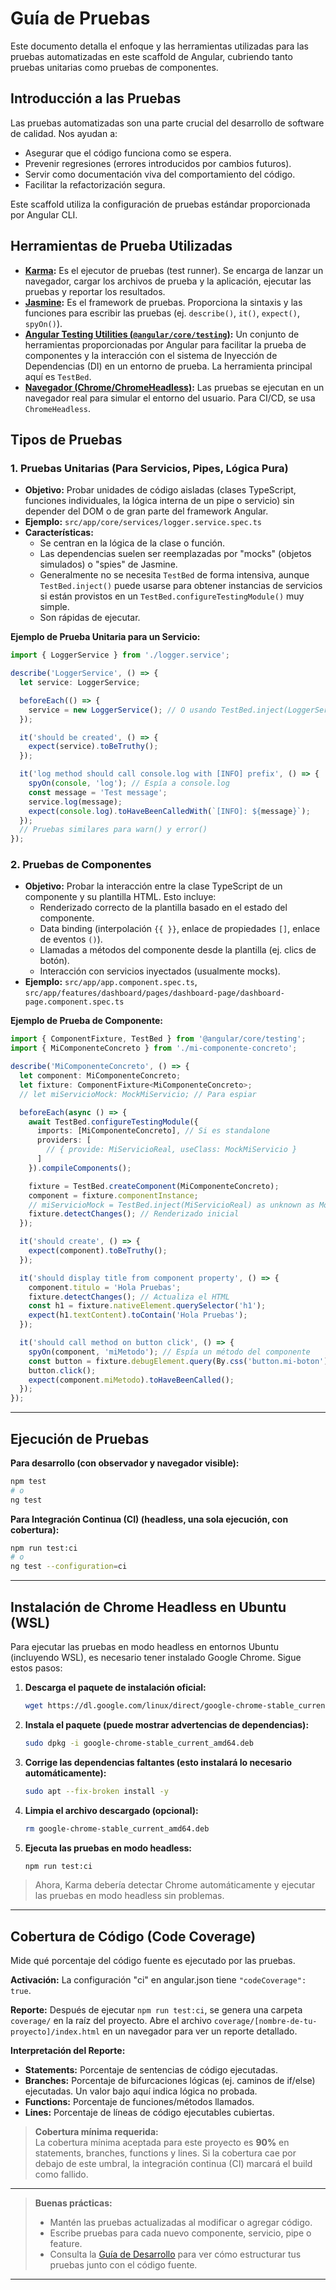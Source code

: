 # Guía de Pruebas

Este documento detalla el enfoque y las herramientas utilizadas para las pruebas automatizadas en este scaffold de Angular, cubriendo tanto pruebas unitarias como pruebas de componentes.

## Introducción a las Pruebas

Las pruebas automatizadas son una parte crucial del desarrollo de software de calidad. Nos ayudan a:
* Asegurar que el código funciona como se espera.
* Prevenir regresiones (errores introducidos por cambios futuros).
* Servir como documentación viva del comportamiento del código.
* Facilitar la refactorización segura.

Este scaffold utiliza la configuración de pruebas estándar proporcionada por Angular CLI.

## Herramientas de Prueba Utilizadas

* **[Karma](https://karma-runner.github.io/latest/index.html):** Es el ejecutor de pruebas (test runner). Se encarga de lanzar un navegador, cargar los archivos de prueba y la aplicación, ejecutar las pruebas y reportar los resultados.
* **[Jasmine](https://jasmine.github.io/):** Es el framework de pruebas. Proporciona la sintaxis y las funciones para escribir las pruebas (ej. `describe()`, `it()`, `expect()`, `spyOn()`).
* **[Angular Testing Utilities (`@angular/core/testing`)](https://angular.dev/guide/testing/components-basics):** Un conjunto de herramientas proporcionadas por Angular para facilitar la prueba de componentes y la interacción con el sistema de Inyección de Dependencias (DI) en un entorno de prueba. La herramienta principal aquí es `TestBed`.
* **[Navegador (Chrome/ChromeHeadless)](https://karma-runner.github.io/6.4/config/configuration-file.html):** Las pruebas se ejecutan en un navegador real para simular el entorno del usuario. Para CI/CD, se usa `ChromeHeadless`.

## Tipos de Pruebas

### 1. Pruebas Unitarias (Para Servicios, Pipes, Lógica Pura)

* **Objetivo:** Probar unidades de código aisladas (clases TypeScript, funciones individuales, la lógica interna de un pipe o servicio) sin depender del DOM o de gran parte del framework Angular.
* **Ejemplo:** `src/app/core/services/logger.service.spec.ts`
* **Características:**
    * Se centran en la lógica de la clase o función.
    * Las dependencias suelen ser reemplazadas por "mocks" (objetos simulados) o "spies" de Jasmine.
    * Generalmente no se necesita `TestBed` de forma intensiva, aunque `TestBed.inject()` puede usarse para obtener instancias de servicios si están provistos en un `TestBed.configureTestingModule()` muy simple.
    * Son rápidas de ejecutar.

**Ejemplo de Prueba Unitaria para un Servicio:**
```typescript
import { LoggerService } from './logger.service';

describe('LoggerService', () => {
  let service: LoggerService;

  beforeEach(() => {
    service = new LoggerService(); // O usando TestBed.inject(LoggerService) si se provee
  });

  it('should be created', () => {
    expect(service).toBeTruthy();
  });

  it('log method should call console.log with [INFO] prefix', () => {
    spyOn(console, 'log'); // Espía a console.log
    const message = 'Test message';
    service.log(message);
    expect(console.log).toHaveBeenCalledWith(`[INFO]: ${message}`);
  });
  // Pruebas similares para warn() y error()
});
```

### 2. Pruebas de Componentes

* **Objetivo:** Probar la interacción entre la clase TypeScript de un componente y su plantilla HTML. Esto incluye:
    - Renderizado correcto de la plantilla basado en el estado del componente.
    - Data binding (interpolación `{{ }}`, enlace de propiedades `[]`, enlace de eventos `()`).
    - Llamadas a métodos del componente desde la plantilla (ej. clics de botón).
    - Interacción con servicios inyectados (usualmente mocks).
* **Ejemplo:** `src/app/app.component.spec.ts`, `src/app/features/dashboard/pages/dashboard-page/dashboard-page.component.spec.ts`

**Ejemplo de Prueba de Componente:**
```typescript
import { ComponentFixture, TestBed } from '@angular/core/testing';
import { MiComponenteConcreto } from './mi-componente-concreto';

describe('MiComponenteConcreto', () => {
  let component: MiComponenteConcreto;
  let fixture: ComponentFixture<MiComponenteConcreto>;
  // let miServicioMock: MockMiServicio; // Para espiar

  beforeEach(async () => {
    await TestBed.configureTestingModule({
      imports: [MiComponenteConcreto], // Si es standalone
      providers: [
        // { provide: MiServicioReal, useClass: MockMiServicio }
      ]
    }).compileComponents();

    fixture = TestBed.createComponent(MiComponenteConcreto);
    component = fixture.componentInstance;
    // miServicioMock = TestBed.inject(MiServicioReal) as unknown as MockMiServicio;
    fixture.detectChanges(); // Renderizado inicial
  });

  it('should create', () => {
    expect(component).toBeTruthy();
  });

  it('should display title from component property', () => {
    component.titulo = 'Hola Pruebas';
    fixture.detectChanges(); // Actualiza el HTML
    const h1 = fixture.nativeElement.querySelector('h1');
    expect(h1.textContent).toContain('Hola Pruebas');
  });

  it('should call method on button click', () => {
    spyOn(component, 'miMetodo'); // Espía un método del componente
    const button = fixture.debugElement.query(By.css('button.mi-boton')).nativeElement;
    button.click();
    expect(component.miMetodo).toHaveBeenCalled();
  });
});
```

---

## Ejecución de Pruebas

**Para desarrollo (con observador y navegador visible):**
```bash
npm test
# o
ng test
```

**Para Integración Continua (CI) (headless, una sola ejecución, con cobertura):**
```bash
npm run test:ci
# o
ng test --configuration=ci
```

---

## Instalación de Chrome Headless en Ubuntu (WSL)

Para ejecutar las pruebas en modo headless en entornos Ubuntu (incluyendo WSL), es necesario tener instalado Google Chrome. Sigue estos pasos:

1. **Descarga el paquete de instalación oficial:**
    ```bash
    wget https://dl.google.com/linux/direct/google-chrome-stable_current_amd64.deb
    ```

2. **Instala el paquete (puede mostrar advertencias de dependencias):**
    ```bash
    sudo dpkg -i google-chrome-stable_current_amd64.deb
    ```

3. **Corrige las dependencias faltantes (esto instalará lo necesario automáticamente):**
    ```bash
    sudo apt --fix-broken install -y
    ```

4. **Limpia el archivo descargado (opcional):**
    ```bash
    rm google-chrome-stable_current_amd64.deb
    ```

5. **Ejecuta las pruebas en modo headless:**
    ```bash
    npm run test:ci
    ```

> Ahora, Karma debería detectar Chrome automáticamente y ejecutar las pruebas en modo headless sin problemas.

---

## Cobertura de Código (Code Coverage)

Mide qué porcentaje del código fuente es ejecutado por las pruebas.

**Activación:** La configuración "ci" en angular.json tiene `"codeCoverage": true`.

**Reporte:** Después de ejecutar `npm run test:ci`, se genera una carpeta `coverage/` en la raíz del proyecto. Abre el archivo `coverage/[nombre-de-tu-proyecto]/index.html` en un navegador para ver un reporte detallado.

**Interpretación del Reporte:** 
- **Statements:** Porcentaje de sentencias de código ejecutadas.
- **Branches:** Porcentaje de bifurcaciones lógicas (ej. caminos de if/else) ejecutadas. Un valor bajo aquí indica lógica no probada.
- **Functions:** Porcentaje de funciones/métodos llamados.
- **Lines:** Porcentaje de líneas de código ejecutables cubiertas.

> **Cobertura mínima requerida:**  
> La cobertura mínima aceptada para este proyecto es **90%** en statements, branches, functions y lines. Si la cobertura cae por debajo de este umbral, la integración continua (CI) marcará el build como fallido.

---

> **Buenas prácticas:**  
> - Mantén las pruebas actualizadas al modificar o agregar código.
> - Escribe pruebas para cada nuevo componente, servicio, pipe o feature.
> - Consulta la [Guía de Desarrollo](./04-development-pattern.md) para ver cómo estructurar tus pruebas junto con el código fuente.

---